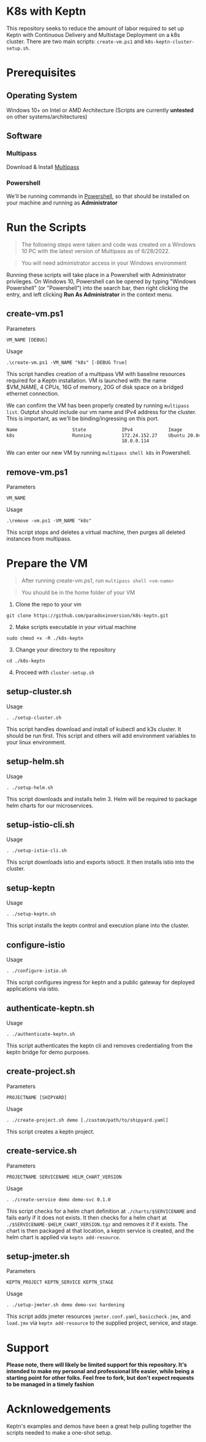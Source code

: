 # K8s with Keptn

This repository seeks to reduce the amount of labor required to set up Keptn with Continuous Delivery and Multistage Deployment on a k8s cluster. There are two main scripts: `create-vm.ps1` and `k8s-keptn-cluster-setup.sh`.

# Prerequisites

## __Operating System__

Windows 10+ on Intel or AMD Architecture (Scripts are currently __untested__ on other systems/architectures)

## Software

### __Multipass__
Download & Install [Multipass](https://multipass.run)

### __Powershell__

We'll be running commands in [Powershell](https://docs.microsoft.com/en-us/powershell/scripting/install/installing-powershell?view=powershell-7.2), so that should be installed on your machine and running as __Administrator__

# Run the Scripts

> The following steps were taken and code was created on a Windows 10 PC with the latest version of Multipass as of 6/28/2022.

> You will need administrator access in your Windows environment

Running these scripts will take place in a Powershell with Administrator privileges. On Windows 10, Powershell can be opened by typing "Windows Powershell" (or "Powershell") into the search bar, then right clicking the entry, and left clicking __Run As Administrator__ in the context menu.

## create-vm.ps1

Parameters

```
VM_NAME [DEBUG]
```

Usage

```
.\create-vm.ps1 -VM_NAME "k8s" [-DEBUG True]
```

This script handles creation of a multipass VM with baseline resources required for a Keptn installation. VM is launched with: the name $VM_NAME, 4 CPUs, 16G of memory, 20G of disk space on a bridged ethernet connection. 

We can confirm the VM has been properly created by running `multipass list`. Outptut should include our vm name and IPv4 address for the cluster. This is important, as we'll be binding/ingressing on this port.

```sh
Name                    State             IPv4             Image
k8s                     Running           172.24.152.27    Ubuntu 20.04 LTS
                                          10.0.0.114
```

We can enter our new VM by running `multipass shell k8s` in Powershell.

## remove-vm.ps1

Parameters

```
VM_NAME
```

Usage

```
.\remove -vm.ps1 -VM_NAME "k8s"
```

This script stops and deletes a virtual machine, then purges all deleted instances from multipass.

# Prepare the VM

> After running create-vm.ps1, run `multipass shell <vm-name>`

> You should be in the home folder of your VM

1. Clone the repo to your vm
```
git clone https://github.com/paradoxinversion/k8s-keptn.git
```
2. Make scripts executable in your virtual machine
```
sudo chmod +x -R ./k8s-keptn
```
3. Change your directory to the repository
```
cd ./k8s-keptn
```
4. Proceed with `cluster-setup.sh`

## setup-cluster.sh

Usage

```
. ./setup-cluster.sh
```

This script handles download and install of kubectl and k3s cluster. It should be run first. This script and others will add environment variables to your linux environment.

## setup-helm.sh

Usage

```
. ./setup-helm.sh
```

This script downloads and installs helm 3. Helm will be required to package helm charts for our microservices.

## setup-istio-cli.sh

Usage

```
. ./setup-istio-cli.sh
```

This script downloads istio and exports istioctl. It then installs istio into the cluster.

## setup-keptn

Usage

```
. ./setup-keptn.sh
```

This script installs the keptn control and execution plane into the cluster.

## configure-istio

Usage

```
. ./configure-istio.sh
```

This script configures ingress for keptn and a public gateway for deployed applications via istio.

## authenticate-keptn.sh

Usage

```
. ./authenticate-keptn.sh
```

This script authenticates the keptn cli and removes credentialing from the keptn bridge for demo purposes.

## create-project.sh

Parameters

```
PROJECTNAME [SHIPYARD]
```

Usage

```
. ./create-project.sh demo [./custom/path/to/shipyard.yaml]
```

This script creates a keptn project.

## create-service.sh

Parameters

```
PROJECTNAME SERVICENAME HELM_CHART_VERSION
```

Usage

```
. ./create-service demo demo-svc 0.1.0
```

This script checks for a helm chart definition at `./charts/$SERVICENAME` and fails early if it does not exists. It then checks for a helm chart at `./$SERVICENAME-$HELM_CHART_VERSION.tgz` and removes it if it exists. The chart is then packaged at that location, a keptn service is created, and the helm chart is applied via `keptn add-resource`.

## setup-jmeter.sh

Parameters

```
KEPTN_PROJECT KEPTN_SERVICE KEPTN_STAGE
```

Usage

```
. ./setup-jmeter.sh demo demo-svc hardening
```

This script adds jmeter resources `jmeter.conf.yaml`, `basiccheck.jmx`, and `load.jmx` via `keptn add-resource` to the supplied project, service, and stage.

# Support

__Please note, there will likely be limited support for this repository. It's intended to make my personal and professional life easier, while being a starting point for other folks. Feel free to fork, but don't expect requests to be managed in a timely fashion__

# Acknlowedgements

Keptn's examples and demos have been a great help pulling together the scripts needed to make a one-shot setup.